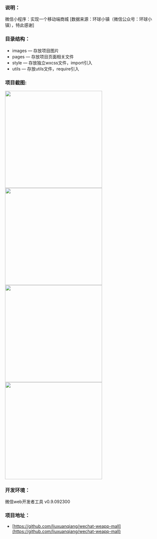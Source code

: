 ### 说明：
微信小程序：实现一个移动端商城
[数据来源：环球小镇（微信公众号：环球小镇），特此感谢]

### 目录结构：
- images — 存放项目图片
- pages — 存放项目页面相关文件
- style — 存放独立wxcss文件，import引入
- utils — 存放utils文件，require引入

### 项目截图:
<img src="https://github.com/liuxuanqiang/wechat-weapp-mall/blob/master/images/screenshots/screenshorts-01.png" width="320px">

<img src="https://github.com/liuxuanqiang/wechat-weapp-mall/blob/master/images/screenshots/screenshorts-02.png" width="320px">

<img src="https://github.com/liuxuanqiang/wechat-weapp-mall/blob/master/images/screenshots/screenshorts-03.png" width="320px">

<img src="https://github.com/liuxuanqiang/wechat-weapp-mall/blob/master/images/screenshots/screenshorts-04.png" width="320px">

### 开发环境：
微信web开发者工具 v0.9.092300

### 项目地址：
* [https://github.com/liuxuanqiang/wechat-weapp-mall](https://github.com/liuxuanqiang/wechat-weapp-mall) 
